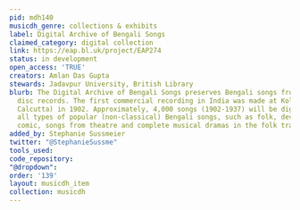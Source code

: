 ```yaml
---
pid: mdh140
musicdh_genre: collections & exhibits
label: Digital Archive of Bengali Songs
claimed_category: digital collection
link: https://eap.bl.uk/project/EAP274
status: in development
open_access: 'TRUE'
creators: Amlan Das Gupta
stewards: Jadavpur University, British Library
blurb: The Digital Archive of Bengali Songs preserves Bengali songs from 78rpm shellac
  disc records. The first commercial recording in India was made at Kolkata (then
  Calcutta) in 1902. Approximately, 4,000 songs (1902-1937) will be digitized containing
  all types of popular (non-classical) Bengali songs, such as folk, devotional, romantic,
  comic, songs from theatre and complete musical dramas in the folk tradition etc.
added_by: Stephanie Sussmeier
twitter: "@StephanieSussme"
tools_used: 
code_repository: 
"@dropdown": 
order: '139'
layout: musicdh_item
collection: musicdh
---
```

